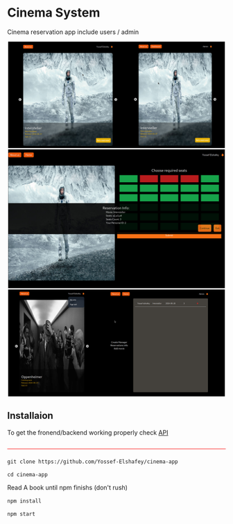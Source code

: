 # Cinema System

Cinema reservation app include users / admin

<div align="center">
    <img src="./images/first.jpg" width="500" title="hover text">
    <img src="./images/reservation.jpg" width="500" alt="accessibility text">
    <img src="./images/admin-view.jpg" width="500" alt="accessibility text">
</div>

## Installaion

To get the fronend/backend working properly check <a href="https://github.com/Yossef-Elshafey/tickets-api">API</a>

<h2 style="border-bottom: 0.5px solid red; padding:0; margin-bottom:20px;"></h2>

```
git clone https://github.com/Yossef-Elshafey/cinema-app
```

```
cd cinema-app
```

Read A book until npm finishs (don't rush)

```
npm install
```

```
npm start
```
